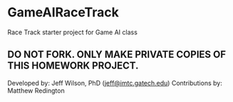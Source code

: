 # GameAIRaceTrack
Race Track starter project for Game AI class

## DO NOT FORK. ONLY MAKE PRIVATE COPIES OF THIS HOMEWORK PROJECT.

Developed by: Jeff Wilson, PhD (jeff@imtc.gatech.edu)
Contributions by: Matthew Redington
